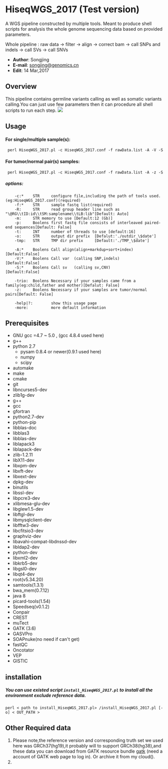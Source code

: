 # HiseqWGS_2017 (Test version)

A WGS pipeline constructed by multiple tools. Meant to  produce shell scripts for analysis the whole genome sequencing data based on provided parameters.<br>

Whole pipeline : raw data -> filter -> align -> correct bam -> call SNPs and indels -> call SVs -> call SNVs <br>

* __Author__: Songjing <br>
* __E-mail__: songjing@genomics.cn<br>
* __Edit__: 14 Mar,2017<br>

## Overview <br>
This pipeline contains germline variants calling as well as somatic variants calling.You can just use few parameters then it can procedure all shell scripts to run each step.
![](https://www.processon.com/chart_image/58eccb4be4b0cb416286ae23.png0)

## Usage <br>
#### For single/multiple sample(s):
	 perl HiseqWGS_2017.pl -c HiseqWGS_2017.conf -f rawData.list -A -V -S
#### For tumor/normal pair(s) samples:
	 perl HiseqWGS_2017.pl -c HiseqWGS_2017.conf -f rawData.list -A -z -S

##### options: <br>
        -c:*    STR     configure file,including the path of tools used.(eg:HiseqWGS_2017.conf)(required)
        -f:*    STR     sample fastq list(required)
        -R:     STR     read group header line such as "\@RG\\tID:id\\tSM:samplename\\tLB:lib"[Default: Auto]
        -m:     STR	memory to use [Default:12 (Gb)]
        -p:     Boolens first fastq file consists of interleaved paired-end sequences[Default: False]
        -t:     INT     number of threads to use [default:16]
        -o:     STR     output dir prefix  [Defalut:'./outdir_\$date']
        -tmp:   STR     TMP dir prefix     [Default:'./TMP_\$date']

        -A:*    Boolens Call align(align+markdup+sort+index) [Default:False]
        -V:*    Boolens Call var  (calling SNP,indels)       [Default:False]
        -S:*    Boolens Call sv   (calling sv,CNV)           [Default:False]

        -trio:  Boolens Necessary if your samples came from a family(eg:child,father and mother)[Defalut: False]
        -z:     Boolens Necessary if your samples are tumor/normal pairs[Default: False]

        -help|?:        show this usage page
        -more:          more default information


## Prerequisites<br>
* GNU gcc =4.7 ~ 5.0 , (gcc 4.8.4 used here)
* g++
* python 2.7
   	* pysam 0.8.4 or newer(0.9.1 used here)
	*	numpy 
	*	scipy
* automake 
* make
* cmake 
* git 
*	libncurses5-dev
*	zlib1g-dev
*	g++ 
*	gcc 
*	gfortran
*	python2.7-dev 
*	python-pip 
*	libblas-doc 
*	libblas3
*	libblas-dev
*	liblapack3 
*	liblapack-dev
*	zlib-1.2.11
*	libX11-dev 
*	libxpm-dev
*	libxft-dev
*	libxext-dev 
*	dpkg-dev 
*	binutils
*	libssl-dev 
*	libpcre3-dev
*	xlibmesa-glu-dev
*	libglew1.5-dev 
*	libftgl-dev
*	libmysqlclient-dev
*	libfftw3-dev 
*	libcfitsio3-dev 
*	graphviz-dev 
*	libavahi-compat-libdnssd-dev
*	libldap2-dev 
*	python-dev
*	libxml2-dev
*	libkrb5-dev 
*	libgsl0-dev 
*	libqt4-dev
*	root(v5.34.20)
*	samtools(1.3.1)
*	bwa_mem(0.7.12)
*	java 8
*	picard-tools(1.54)
*	Speedseq(v0.1.2)
*	Conpair
*	CREST
*	muTect
*	GATK (3.6)
*	GASVPro
*	SOAPnuke(no need if can't get)
*	fastQC
*	Oncotator
*	VEP
*	GISTIC
## installation<br>
##### You can use existed script `install_HiseqWGS_2017.pl` to install all the environment exclude reference data.<br>
	perl < path to install_HiseqWGS_2017.pl> /install_HiseqWGS_2017.pl [-o] < OUT_PATH >
## Other Required data 
1. Please note,the reference version and corresponding truth set we used here was GRCh37(hg19),it probably will to support GRCh38(hg38),and these data you can download from GATK resource bundle [gatk](ftp://gsapubftp-anonymous@ftp.broadinstitute.org/bundle/hg19 "进入下载") (need a account of GATK web page to log in). Or archive it from my cloud().
2. 
